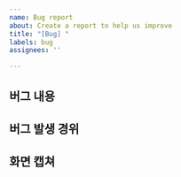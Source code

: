 ```yaml
---
name: Bug report
about: Create a report to help us improve
title: "[Bug] "
labels: bug
assignees: ''

---
```


## 버그 내용
> 

## 버그 발생 경위
>

## 화면 캡쳐
